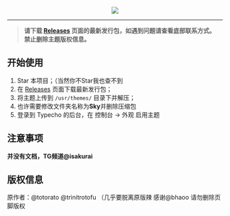 <p align="center">
  <img src="https://i.loli.net/2020/03/28/xhHqctrvlEnNPfw.png">
</p>

---

> **请下载 [Releases](https://github.com/ohmyga233/castle-Typecho-Theme/releases) 页面的最新发行包，如遇到问题请查看底部联系方式。**
**禁止删除主题版权信息。**

## 开始使用
1. Star 本项目；（当然你不Star我也查不到
2. 在 [Releases](https://github.com/isakurai/BigBabol/releases) 页面下载最新发行包；
3. 将主题上传到 `/usr/themes/` 目录下并解压；
4. 也许需要修改文件夹名称为**Sky**并删除压缩包
5. 登录到 Typecho 的后台，在 控制台 -> 外观 启用主题

## 注意事项
**并没有文档，TG频道@isakurai**

## 版权信息
原作者：@totorato @trinitrotofu
（几乎要脱离原版辣
感谢@bhaoo 
请勿删除页脚版权
